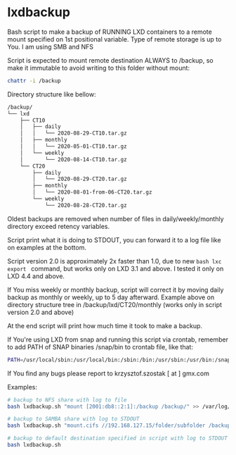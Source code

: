 # lxdbackup
Bash script to make a backup of RUNNING LXD containers to a remote mount specified on 1st positional variable.
Type of remote storage is up to You. I am using SMB and NFS

Script is expected to mount remote destination ALWAYS to /backup,
so make it immutable to avoid writing to this folder without mount:
```bash
chattr -i /backup
```
Directory structure like bellow:
```bash
/backup/
└── lxd
    ├── CT10
    │   ├── daily
    │   │   └── 2020-08-29-CT10.tar.gz
    │   ├── monthly
    │   │   └── 2020-05-01-CT10.tar.gz
    │   └── weekly
    │       └── 2020-08-14-CT10.tar.gz
    └── CT20
        ├── daily
        │   └── 2020-08-29-CT20.tar.gz
        ├── monthly
        │   └── 2020-08-01-from-06-CT20.tar.gz
        └── weekly
            └── 2020-08-28-CT20.tar.gz
```

Oldest backups are removed when number of files in daily/weekly/monthly directory exceed retency variables.

Script print what it is doing to STDOUT, you can forward it to a log file like on examples at the bottom.

Script version 2.0 is approximately 2x faster than 1.0,
due to new ```bash lxc export ``` command, but works only on LXD 3.1 and above.
I tested it only on LXD 4.4 and above.

If You miss weekly or monthly backup, script will correct it by moving daily backup as monthly or weekly,
up to 5 day afterward.
Example above on directory structure tree in /backup/lxd/CT20/monthly (works only in script version 2.0 and above)

At the end script will print how much time it took to make a backup.

If You're using LXD from snap and running this script via crontab,
remember to add PATH of SNAP binaries /snap/bin to crontab file, like that:
```bash
PATH=/usr/local/sbin:/usr/local/bin:/sbin:/bin:/usr/sbin:/usr/bin:/snap/bin
```

If You find any bugs please report to krzysztof.szostak [ at ] gmx.com

Examples:
```bash
# backup to NFS share with log to file
bash lxdbackup.sh "mount [2001:db8::2:1]:/backup /backup/" >> /var/log/lxdbackup.log

# backup to SAMBA share with log to STDOUT
bash lxdbackup.sh "mount.cifs //192.168.127.15/folder/subfolder /backup -o credentials=/root/backupsmb.cred,vers=2.0"

# backup to default destination specified in script with log to STDOUT
bash lxdbackup.sh
```
